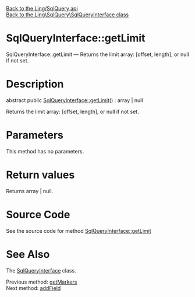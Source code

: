 [Back to the Ling/SqlQuery api](https://github.com/lingtalfi/SqlQuery/blob/master/doc/api/Ling/SqlQuery.md)<br>
[Back to the Ling\SqlQuery\SqlQueryInterface class](https://github.com/lingtalfi/SqlQuery/blob/master/doc/api/Ling/SqlQuery/SqlQueryInterface.md)


SqlQueryInterface::getLimit
================



SqlQueryInterface::getLimit — Returns the limit array: [offset, length], or null if not set.




Description
================


abstract public [SqlQueryInterface::getLimit](https://github.com/lingtalfi/SqlQuery/blob/master/doc/api/Ling/SqlQuery/SqlQueryInterface/getLimit.md)() : array | null




Returns the limit array: [offset, length], or null if not set.




Parameters
================

This method has no parameters.


Return values
================

Returns array | null.








Source Code
===========
See the source code for method [SqlQueryInterface::getLimit](https://github.com/lingtalfi/SqlQuery/blob/master/SqlQueryInterface.php#L37-L37)


See Also
================

The [SqlQueryInterface](https://github.com/lingtalfi/SqlQuery/blob/master/doc/api/Ling/SqlQuery/SqlQueryInterface.md) class.

Previous method: [getMarkers](https://github.com/lingtalfi/SqlQuery/blob/master/doc/api/Ling/SqlQuery/SqlQueryInterface/getMarkers.md)<br>Next method: [addField](https://github.com/lingtalfi/SqlQuery/blob/master/doc/api/Ling/SqlQuery/SqlQueryInterface/addField.md)<br>


